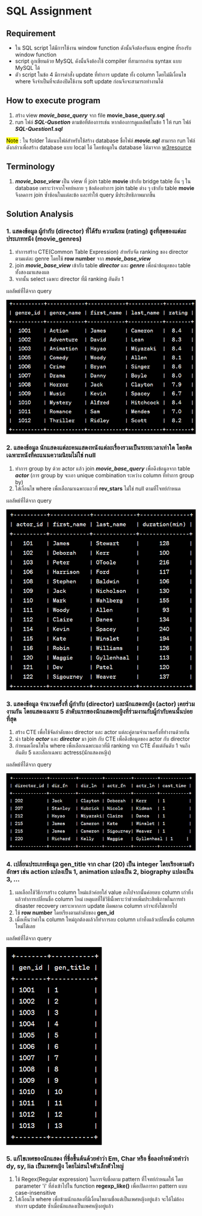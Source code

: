 # SQL Assignment
## Requirement
- ใน SQL script ได้มีการใช้งาน window function ดังนั้นจึงต้องรันบน engine ที่รองรับ window function
- script ถูกเขียนด้วย MySQL ดังนั้นจึงต้องใช้ compiler ที่สามารถอ่าน syntax แบบ MySQL ได้
- ตัว script ในข้อ 4 มีการคำสั่ง update ที่ทำการ update ทั้ง column โดยไม่มีเงื่อนไข where จึงจำเป็นที่จะต้องปิดใช้งาน soft update ก่อนจึงจะสามารถทำงานได้
## How to execute program
1. สร้าง view ***movie_base_query*** จาก file **movie_base_query.sql** 
2. run ไฟล์ ***SQL-Qusetion*** ตามข้อที่ต้องการเช่น หากต้องการดูผลลัพธ์ในข้อ 1 ให้ run ไฟล์ ***SQL-Question1.sql*** 

<mark>Note</mark> : ใน folder ได้แนบไฟล์สำหรับใช้สร้าง database ชื่อไฟล์ ***movie.sql*** สามารถ run ไฟล์ดังกล่าวเพื่อสร้าง database แบบ local ได้ โดยข้อมูลใน database ได้มาจาก [w3resource](https://www.w3resource.com/sql-exercises/movie-database-exercise/basic-exercises-on-movie-database.php)

## Terminology
1. ***movie_base_view*** เป็น view ที่ join table **movie** เข้ากับ bridge table อื่น ๆ ใน database เพราะว่าจากโจทย์หลาย ๆ ข้อต้องทำการ join table ต่าง ๆ เข้ากับ table **movie** จึงลดการ join ซ้ำซ้อนในแต่ละข้อ และทำให้ query มีประสิทธิภาพมากขึ้น
## Solution Analysis
### 1. แสดงข้อมูล ผู้กํากับ (director) ที่ได้รับ ความนิยม (rating) สูงที่สุดของแต่ละประเภทหนัง (movie_genres)
1. ทำการสร้าง CTE(Common Table Expression) สำหรับจัด ranking ของ director ตามแต่ละ genre โดยใช้ **row number** จาก ***movie_base_view*** 
2. join ***movie_base_view*** เข้ากับ table ***director*** และ ***genre*** เพื่อนำข้อมูลของ table ทั้งสองมาแสดงผล
3. จากนั้น select เฉพาะ director ที่มี ranking อันดับ 1 

ผลลัพธ์ที่ได้จาก query 

![Alt text](../image/image-7.png)

### 2. แสดงข้อมูล นักแสดงแต่ละคนแสดงหนังแต่ละเรื่องรวมเป็นระยะเวลาเท่าใด โดยคิดเฉพาะหนังที่คะแนนความนิยมไม่ใช่ null
1. ทำการ group by ด้วย actor แล้ว join ***movie_base_query*** เพื่อดึงข้อมูลจาก table ***actor*** (การ group by จะเอา unique combination ระหว่าง column ที่ทำการ group by)
2. ใส่เงื่อนไข where เพื่อเลือกมาเฉพาะแถวที่ **rev_stars** ไม่ใช่ null ตามที่โจทย์กำหนด

ผลลัพธ์ที่ได้จาก query

![Alt text](../image/image-4.png)

### 3. แสดงข้อมูล จํานวนครั้งที่ ผู้กํากับ (director) และนักแสดงหญิง (actor) เคยร่วมงานกัน โดยแสดงเฉพาะ 5 ลําดับแรกของนักแสดงหญิงที่ร่วมงานกับผู้กํากับคนนั้นบ่อยที่สุด
1. สร้าง CTE เพื่อใช้จัดลำดับของ director และ actor แต่ละคู่ตามจำนวนครั้งที่ทำงานด้วยกัน
2. นำ table ***actor*** และ ***director*** มา join กับ CTE เพื่อดึงข้อมูลของ actor กับ director
3. กำหนดเงื่อนไขใน where เพื่อเลือกเฉพาะแถวที่มี ranking จาก CTE ตั้งแต่อันดับ 1 จนถึงอันดับ 5 และเลือกเฉพาะ actress(นักแสดงหญิง)

ผลลัพธ์ที่ได้จาก query

![Alt text](../image/image-6.png)

### 4. เปลี่ยนประเภทข้อมูล gen_title จาก char (20) เป็น integer โดยเรียงตามตัวอักษร เช่น action แปลงเป็น 1, animation แปลงเป็น 2, biography แปลงเป็น 3, ...
1. ผลเลือกใช้วิธีการสร้าง column ใหม่แล้วค่อยใส่ value ลงไปจากนั้นค่อยลบ column เก่าทิ้งแล้วทำการเปลี่ยนชื่อ column ใหม่
เหตุผลที่ใช้วิธีนั้เพราะว่าช่วยเพิ่มประสิทธิภาพในการทำ disaster recovery เพราะหากการ update ผิดพลาด column เก่าจะยังไม่หายไป 
2. ใช้ **row number** โดยเรียงตามลำดับของ **gen_id**
3. เมื่อเห็นว่าค่าใน column ใหม่ถูกต้องแล้วก็ทำการลบ column เก่าทิ้งแล้วเปลี่ยนชื่อ column ใหม่ได้เลย

ผลลัพธ์ที่ได้จาก query

![Alt text](../image/image-5.png)

### 5. แก้ไขเพศของนักแสดง ที่ชื่อขึ้นต้นด้วยคําว่า Em, Char หรือ ชื่อลงท้ายด้วยคําว่า dy, sy, lia เป็นเพศหญิง โดยไม่สนใจตัวเล็กตัวใหญ่
1. ใช้ Regex(Regular expression) ในการจับชื่อตาม pattern ที่โจทย์กำหนดให้ โดย parameter 'i' ที่ส่งเข้าไปใน function **regexp_like()** เพื่อเปิดการหา pattern แบบ case-insensitive 
2. ใส่เงื่อนไข where เพื่อข้ามนักแสดงที่มีเงื่อนไขตามชื่อแต่เป็นเพศหญิงอยู่แล้ว จะได้ไม่ต้องทำการ update ซ้ำเมื่อนักแสดงเป็นเพศหญิงอยู่แล้ว

